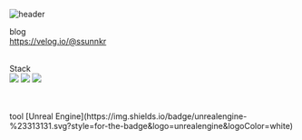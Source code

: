 ![header](https://capsule-render.vercel.app/api?type=waving&color=auto&height=369&section=header&text=Hello%20World!&fontSize=90)


blog
<br>
https://velog.io/@ssunnkr
<br>
<br>

Stack
<br>
<img src="https://img.shields.io/badge/Python-3776AB?style=for-the-badge&logo=Python&logoColor=white">
<img src="https://img.shields.io/badge/java-007396?style=for-the-badge&logo=java&logoColor=white"> 
<img src="https://img.shields.io/badge/c++-00599C?style=for-the-badge&logo=C&logoColor=white"> 

<br>
<br>
tool
[Unreal Engine](https://img.shields.io/badge/unrealengine-%23313131.svg?style=for-the-badge&logo=unrealengine&logoColor=white)
